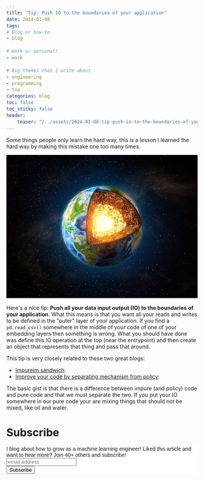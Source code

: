 ```yaml
---
title: "Tip: Push IO to the boundaries of your application"
date: 2024-01-08
tags:
# Blog or how-to
- blog

# Work or personal?
- work

# Big themes that I write about
- engineering
- programming
- tip
categories: blog
toc: false
toc_sticky: false
header:
    teaser: "/../assets/2024-01-08-tip-push-io-to-the-boundaries-of-your-application/thumbnail.png"
---
```

<!-- ctrl + alt + v -->

<!-- Checklist:
Title = insight
Interesting 1st sentence
Short and concise -->

<!-- 1. interesting hook -->
Some things people only learn the hard way, this is a lesson I learned the hard way by making this mistake one too many times.

![](/../assets/2024-01-08-tip-push-io-to-the-boundaries-of-your-application/2024-01-08-06-41-56.png)

Here's a nice tip: **Push all your data input output (IO) to the boundaries of your application**. What this means is that you want all your reads and writes to be defined in the "outer" layer of your application. If you find a `pd.read_csv()` somewhere in the middle of your code of one of your embedding layers then something is wrong. What you should have done was define this IO operation at the top (near the entrypoint) and then create an object that represents that thing and pass that around. 

This tip is very closely related to these two great blogs:

* [Impureim sandwich](https://blog.ploeh.dk/2020/03/02/impureim-sandwich/):
* [Improve your code by separating mechanism from policy](https://lambdaisland.com/blog/2022-03-10-mechanism-vs-policy):

The basic gist is that there is a difference between impure (and policy) code and pure code and that we must separate the two. If you put your IO somewhere in our pure code your are mixing things that should not be mixed, like oil and water.

# Subscribe

<!-- Begin Mailchimp Signup Form -->
<link href="//cdn-images.mailchimp.com/embedcode/horizontal-slim-10_7.css" rel="stylesheet" type="text/css">
<style type="text/css">
#mc_embed_signup{background:#fff; clear:left; font:14px Helvetica,Arial,sans-serif; width:100%;}
/* Add your own Mailchimp form style overrides in your site stylesheet or in this style block.
    We recommend moving this block and the preceding CSS link to the HEAD of your HTML file. */
</style>
<div id="mc_embed_signup">
<form action="https://gmail.us3.list-manage.com/subscribe/post?u=92fe86c389878585bc87837e8&amp;id=50543deff9" method="post" id="mc-embedded-subscribe-form" name="mc-embedded-subscribe-form" class="validate" target="_blank" novalidate>
    <div id="mc_embed_signup_scroll">
<label for="mce-EMAIL">I blog about how to grow as a machine learning engineer! Liked this article and want to hear more? Join 40+ others and subscribe!</label>
<input type="email" value="" name="EMAIL" class="email" id="mce-EMAIL" placeholder="email address" required>
    <!-- real people should not fill this in and expect good things - do not remove this or risk form bot signups-->
    <div style="position: absolute; left: -5000px;" aria-hidden="true"><input type="text" name="b_92fe86c389878585bc87837e8_50543deff9" tabindex="-1" value=""></div>
    <div class="clear"><input type="submit" value="Subscribe" name="subscribe" id="mc-embedded-subscribe" class="button"></div>
    </div>
</form>
</div>
<!--End mc_embed_signup-->
    